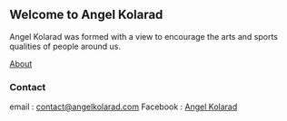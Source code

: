 ## Welcome to Angel Kolarad
Angel Kolarad was formed with a view to encourage the arts and sports qualities of people around us.

[About](about-us.MD)

### Contact 
email : [contact@angelkolarad.com](mailto:contact@angelkolarad.com)
Facebook : [Angel Kolarad](https://www.facebook.com/AngelKolarad)

